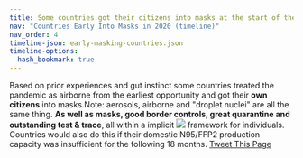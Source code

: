 ```yaml
---
title: Some countries got their citizens into masks at the start of the pandemic
nav: "Countries Early Into Masks in 2020 (timeline)"
nav_order: 4
timeline-json: early-masking-countries.json
timeline-options: 
  hash_bookmark: true
---
```


Based on prior experiences and gut instinct some countries treated the pandemic as airborne from the earliest opportunity and got their **own citizens** into masks.Note: aerosols, airborne and "droplet nuclei" are all the same thing. **As well as masks, good border controls, great quarantine and outstanding test & trace**, all within a implicit <img src="https://user-images.githubusercontent.com/82182/102926364-c4098300-448c-11eb-9f06-b96d8e9d1d77.png"> framework for individuals. Countries would also do this if their domestic N95/FFP2 production capacity was insufficient for the following 18 months. <a href="https://twitter.com/intent/tweet?url=https%3A%2F%2Fits-airborne.org%2Fearly-masking-countries&via=AerosolizedC19&text=%23COVIDisAirborne%20%23masks4All%20%23bewareOfSharedAir%20%23ventilation. See: " target="_blank">Tweet This Page</a>